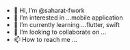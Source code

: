 - 👋 Hi, I’m @saharat-fwork
- 👀 I’m interested in ...mobile application
- 🌱 I’m currently learning ...flutter, swift
- 💞️ I’m looking to collaborate on ...
- 📫 How to reach me ...

<!---
saharat-fwork/saharat-fwork is a ✨ special ✨ repository because its `README.md` (this file) appears on your GitHub profile.
You can click the Preview link to take a look at your changes.
--->
